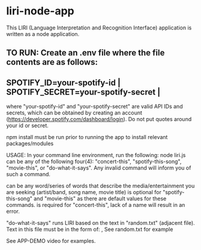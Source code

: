 # liri-node-app

This LIRI (Language Interpretation and Recognition Interface) application is written as a node application.

TO RUN:
Create an .env file where the file contents are as follows:
-------------------------------------
SPOTIFY_ID=your-spotify-id           |
SPOTIFY_SECRET=your-spotify-secret   |
-------------------------------------
where "your-spotify-id" and "your-spotify-secret" are valid API IDs and secrets, which can be obtained by creating an account (https://developer.spotify.com/dashboard/login). Do not put quotes around your id or secret.

npm install must be run prior to running the app to install relevant packages/modules

USAGE:
In your command line environment, run the following: node liri.js <command> <name>
<command> can be any of the following four(4): "concert-this", "spotify-this-song", "movie-this", or "do-what-it-says".
  Any invalid command will inform you of such a command.
  
<name> can be any word/series of words that describe the media/entertainment you are seeking (artist/band, song name, movie title)
  <name> is optional for "spotify-this-song" and "movie-this" as there are default values for these commands.
  <name> is required for "concert-this", lack of a name will result in an error.
    
"do-what-it-says" runs LIRI based on the text in "random.txt" (adjacent file). Text in this file must be in the form of:
<command>,<name>
  See random.txt for example
  
See APP-DEMO video for examples.
